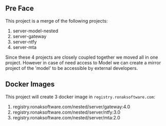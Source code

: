 ## Pre Face
This project is a merge of the following projects:
1. server-model-nested
2. server-gateway
3. server-ntfy
4. server-mta


Since these 4 projects are closely coupled together we moved all in one project. However in case of need
access to Model we can create a mirror project of the 'model' to be accessible by external developers.


## Docker Images
This project will create 3 docker image in `registry.ronaksoftware.com`:
1. registry.ronaksoftware.com/nested/server/gateway:4.0
2. registry.ronaksoftware.com/nested/server/ntfy:3.0
3. registry.ronaksoftware.com/nested/server/mta:2.0

